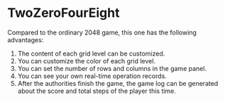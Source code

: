 # TwoZeroFourEight
Compared to the ordinary 2048 game, this one has the following advantages:  
1. The content of each grid level can be customized.  
2. You can customize the color of each grid level.  
3. You can set the number of rows and columns in the game panel.  
4. You can see your own real-time operation records.  
5. After the authorities finish the game, the game log can be generated about the score and total steps of the player this time.
